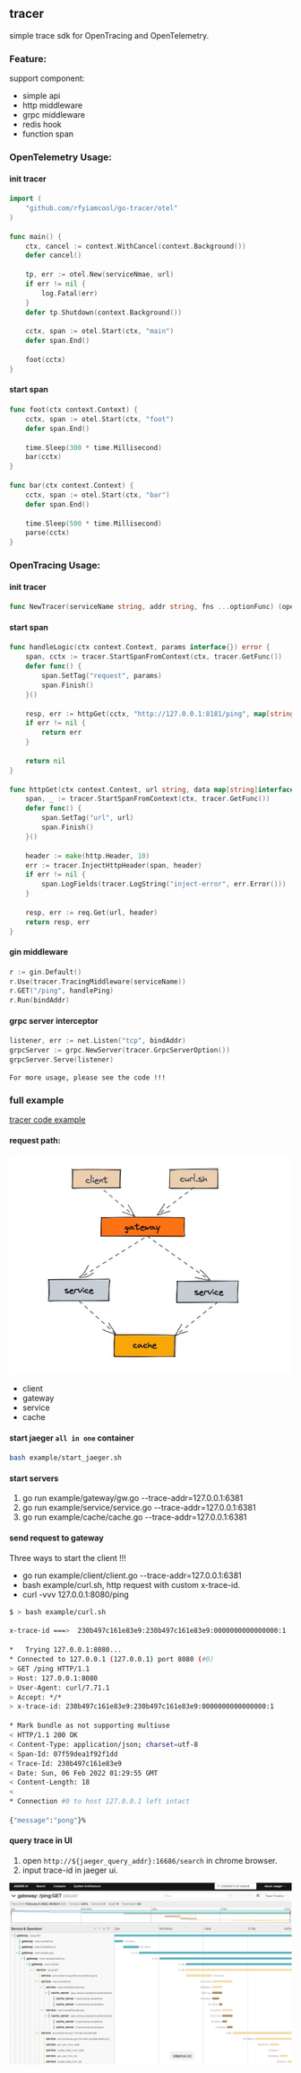 ## tracer

simple trace sdk for OpenTracing and OpenTelemetry.

### Feature:

support component:

- simple api
- http middleware
- grpc middleware
- redis hook
- function span

### OpenTelemetry Usage:

#### init tracer

```go
import (
	"github.com/rfyiamcool/go-tracer/otel"
)

func main() {
	ctx, cancel := context.WithCancel(context.Background())
	defer cancel()

	tp, err := otel.New(serviceNmae, url)
	if err != nil {
		log.Fatal(err)
	}
	defer tp.Shutdown(context.Background())

	cctx, span := otel.Start(ctx, "main")
	defer span.End()

	foot(cctx)
}
```

#### start span

```go
func foot(ctx context.Context) {
	cctx, span := otel.Start(ctx, "foot")
	defer span.End()

	time.Sleep(300 * time.Millisecond)
	bar(cctx)
}

func bar(ctx context.Context) {
	cctx, span := otel.Start(ctx, "bar")
	defer span.End()

	time.Sleep(500 * time.Millisecond)
	parse(cctx)
}
```

### OpenTracing Usage:

#### init tracer

```go
func NewTracer(serviceName string, addr string, fns ...optionFunc) (opentracing.Tracer, io.Closer, error) {
```

#### start span

```go
func handleLogic(ctx context.Context, params interface{}) error {
	span, cctx := tracer.StartSpanFromContext(ctx, tracer.GetFunc())
	defer func() {
		span.SetTag("request", params)
		span.Finish()
	}()

	resp, err := httpGet(cctx, "http://127.0.0.1:8181/ping", map[string]interface{}{"k1": "v1"})
	if err != nil {
		return err
	}

	return nil
}

func httpGet(ctx context.Context, url string, data map[string]interface{}) (*req.Resp, error) {
	span, _ := tracer.StartSpanFromContext(ctx, tracer.GetFunc())
	defer func() {
		span.SetTag("url", url)
		span.Finish()
	}()

	header := make(http.Header, 10)
	err := tracer.InjectHttpHeader(span, header)
	if err != nil {
		span.LogFields(tracer.LogString("inject-error", err.Error()))
	}

	resp, err := req.Get(url, header)
	return resp, err
}
```

#### gin middleware

```go
r := gin.Default()
r.Use(tracer.TracingMiddleware(serviceName))
r.GET("/ping", handlePing)
r.Run(bindAddr)
```

#### grpc server interceptor

```go
listener, err := net.Listen("tcp", bindAddr)
grpcServer := grpc.NewServer(tracer.GrpcServerOption())
grpcServer.Serve(listener)
```

`For more usage, please see the code !!!`

### full example

[tracer code example](http://git.hualala.com/gopkg/tracer/example/)

#### request path:

![](docs/trace.jpg)

- client
- gateway
- service
- cache

#### start jaeger `all in one` container

```sh
bash example/start_jaeger.sh
```

#### start servers

1. go run example/gateway/gw.go --trace-addr=127.0.0.1:6381
2. go run example/service/service.go --trace-addr=127.0.0.1:6381
3. go run example/cache/cache.go --trace-addr=127.0.0.1:6381

#### send request to gateway

Three ways to start the client !!!

- go run example/client/client.go --trace-addr=127.0.0.1:6381
- bash example/curl.sh, http request with custom x-trace-id.
- curl -vvv 127.0.0.1:8080/ping

```sh
$ > bash example/curl.sh

x-trace-id ===>  230b497c161e83e9:230b497c161e83e9:0000000000000000:1

*   Trying 127.0.0.1:8080...
* Connected to 127.0.0.1 (127.0.0.1) port 8080 (#0)
> GET /ping HTTP/1.1
> Host: 127.0.0.1:8080
> User-Agent: curl/7.71.1
> Accept: */*
> x-trace-id: 230b497c161e83e9:230b497c161e83e9:0000000000000000:1

* Mark bundle as not supporting multiuse
< HTTP/1.1 200 OK
< Content-Type: application/json; charset=utf-8
< Span-Id: 07f59dea1f92f1dd
< Trace-Id: 230b497c161e83e9
< Date: Sun, 06 Feb 2022 01:29:55 GMT
< Content-Length: 18
<
* Connection #0 to host 127.0.0.1 left intact

{"message":"pong"}%
```

#### query trace in UI

1. open `http://${jaeger_query_addr}:16686/search` in chrome browser.
2. input trace-id in jaeger ui.

![](docs/jaeger_get_trace.jpg)